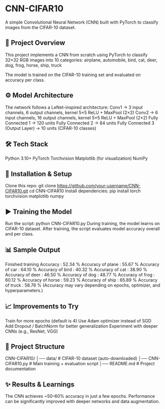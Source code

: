# CNN-CIFAR10

A simple Convolutional Neural Network (CNN) built with PyTorch to classify images from the CIFAR-10 dataset.


## 📌 Project Overview
This project implements a CNN from scratch using PyTorch to classify 32×32 RGB images into 10 categories:
airplane, automobile, bird, cat, deer, dog, frog, horse, ship, truck

The model is trained on the CIFAR-10 training set and evaluated on accuracy per class.

## ⚙️ Model Architecture
The network follows a LeNet-inspired architecture:
Conv1 → 3 input channels, 6 output channels, kernel 5×5
ReLU + MaxPool (2×2)
Conv2 → 6 input channels, 16 output channels, kernel 5×5
ReLU + MaxPool (2×2)
Fully Connected 1 → 120 units
Fully Connected 2 → 84 units
Fully Connected 3 (Output Layer) → 10 units (CIFAR-10 classes)

## 🛠️ Tech Stack
Python 3.10+
PyTorch
Torchvision
Matplotlib (for visualization)
NumPy

## 🚀 Installation & Setup
Clone this repo:
git clone https://github.com/your-username/CNN-CIFAR10.git
cd CNN-CIFAR10
Install dependencies:
pip install torch torchvision matplotlib numpy

## ▶️ Training the Model
Run the script:
python CNN-CIFAR10.py
During training, the model learns on CIFAR-10 dataset.
After training, the script evaluates model accuracy overall and per class.

## 📊 Sample Output
Finished training
Accuracy : 52.34 %
Accuracy of plane : 55.67 %
Accuracy of car   : 64.10 %
Accuracy of bird  : 40.32 %
Accuracy of cat   : 38.90 %
Accuracy of deer  : 46.50 %
Accuracy of dog   : 48.77 %
Accuracy of frog  : 60.12 %
Accuracy of horse : 59.23 %
Accuracy of ship  : 65.89 %
Accuracy of truck : 58.76 %
(Accuracy may vary depending on epochs, optimizer, and hyperparameters.)

## 📈 Improvements to Try
Train for more epochs (default is 4)
Use Adam optimizer instead of SGD
Add Dropout / BatchNorm for better generalization
Experiment with deeper CNNs (e.g., ResNet, VGG)

## 📂 Project Structure
CNN-CIFAR10/
│── data/               # CIFAR-10 dataset (auto-downloaded)
│── CNN-CIFAR10.py      # Main training + evaluation script
│── README.md           # Project documentation


## ✨ Results & Learnings
The CNN achieves ~50–60% accuracy in just a few epochs.
Performance can be significantly improved with deeper networks and data augmentation.
